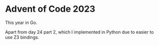 # Advent of Code 2023

This year in Go.

Apart from day 24 part 2, which I implemented in Python due to easier to use Z3 bindings.
